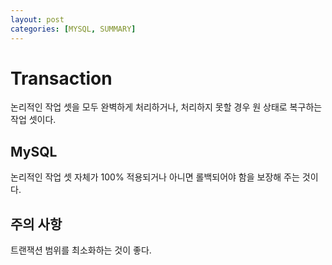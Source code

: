 ```yaml
---
layout: post
categories: [MYSQL, SUMMARY]
---
```



# Transaction
논리적인 작업 셋을 모두 완벽하게 처리하거나, 처리하지 못할 경우 원 상태로 복구하는 작업 셋이다.

## MySQL
논리적인 작업 셋 자체가 100% 적용되거나 아니면 롤백되어야 함을 보장해 주는 것이다.

## 주의 사항
트랜잭션 범위를 최소화하는 것이 좋다. 
